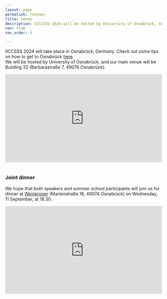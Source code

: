 ```yaml
---
layout: page
permalink: /venue/
title: venue
description: IICCSSS 2024 will be hosted by University of Osnabrück, Germany
nav: true
nav_order: 3

---
```


<style>
	.map-container {
		position: relative;
		padding-bottom: 56.25%;
		height: 0;
		overflow: hidden;
	}

	.map-container iframe {
		position: absolute;
		top: 0;
		left: 0;
		width: 100%;
		height: 100%;
	}
</style>

IICCSSS 2024 will take place in Osnabrück, Germany. Check out some tips on how to get to Osnabrück [here](https://www.uni-osnabrueck.de/en/university/university-maps/arrival).  
We will be hosted by University of Osnabrück, and our main venue will be Building 32 (Barbarastraße 7, 49076 Osnabrück).


<div class="row">
    <div class="col-lg-7 col-sm-7 m-auto">
        <div class="map-container">
            <iframe src="https://www.google.com/maps/embed?pb=!1m18!1m12!1m3!1d2440.662773365469!2d8.022473112870856!3d52.28582397188382!2m3!1f0!2f0!3f0!3m2!1i1024!2i768!4f13.1!3m3!1m2!1s0x47b9e5dc94d63ad7%3A0x30139733bba9a7a9!2sOsnabrueck%20University%20Building%2032%20-%20Physics!5e0!3m2!1sen!2snl!4v1717098419326!5m2!1sen!2snl" width="600" height="450" style="border:0;" allowfullscreen="" loading="lazy" referrerpolicy="no-referrer-when-downgrade"></iframe>
        </div>
    </div>
</div>
<br>


### Joint dinner

We hope that both speakers and summer school participants will join us for dinner at [Weinkrüger](https://www.weinkrüger.de) (Marienstraße 18, 49074 Osnabrück) on Wednesday, 11 September, at 18.30.


<div class="row">
    <div class="col-lg-7 col-sm-7 m-auto">
        <div class="map-container">
            <iframe src="https://www.google.com/maps/embed?pb=!1m18!1m12!1m3!1d2441.170134235371!2d8.038416112870486!3d52.27661317188168!2m3!1f0!2f0!3f0!3m2!1i1024!2i768!4f13.1!3m3!1m2!1s0x47b9e594e2f751db%3A0x720a968a5a99d360!2sWeinkr%C3%BCger!5e0!3m2!1sen!2sde!4v1725744298095!5m2!1sen!2sde" width="600" height="450" style="border:0;" allowfullscreen="" loading="lazy" referrerpolicy="no-referrer-when-downgrade"></iframe>
        </div>
    </div>
</div>
<br>

